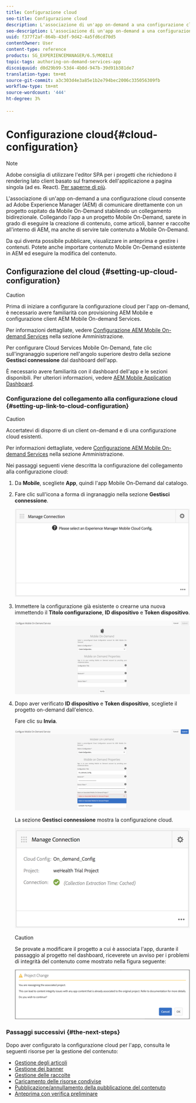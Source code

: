 ```yaml
---
title: Configurazione cloud
seo-title: Configurazione cloud
description: L'associazione di un'app on-demand a una configurazione cloud consente ad Adobe Experience Manager (AEM) di comunicare direttamente con un progetto ospitato da Mobile On-Demand stabilendo un collegamento bidirezionale. Segui questa pagina per saperne di più.
seo-description: L'associazione di un'app on-demand a una configurazione cloud consente ad Adobe Experience Manager (AEM) di comunicare direttamente con un progetto ospitato da Mobile On-Demand stabilendo un collegamento bidirezionale. Segui questa pagina per saperne di più.
uuid: f377f2af-864b-43df-9d42-4a5fd6cd70d5
contentOwner: User
content-type: reference
products: SG_EXPERIENCEMANAGER/6.5/MOBILE
topic-tags: authoring-on-demand-services-app
discoiquuid: d0d29b99-53d4-4b0d-947b-39d91b381de7
translation-type: tm+mt
source-git-commit: a3c303d4e3a85e1b2e794bec2006c335056309fb
workflow-type: tm+mt
source-wordcount: '444'
ht-degree: 3%

---
```



# Configurazione cloud{#cloud-configuration}

>[!NOTE]
>
> Adobe consiglia di utilizzare l&#39;editor SPA per i progetti che richiedono il rendering lato client basato sul framework dell&#39;applicazione a pagina singola (ad es. React). [Per saperne di più](/help/sites-developing/spa-overview.md).

L&#39;associazione di un&#39;app on-demand a una configurazione cloud consente ad Adobe Experience Manager (AEM) di comunicare direttamente con un progetto ospitato da Mobile On-Demand stabilendo un collegamento bidirezionale. Collegando l&#39;app a un progetto Mobile On-Demand, sarete in grado di eseguire la creazione di contenuto, come articoli, banner e raccolte all&#39;interno di AEM, ma anche di servire tale contenuto a Mobile On-Demand.

Da qui diventa possibile pubblicare, visualizzare in anteprima e gestire i contenuti. Potete anche importare contenuto Mobile On-Demand esistente in AEM ed eseguire la modifica del contenuto.

## Configurazione del cloud {#setting-up-cloud-configuration}

>[!CAUTION]
>
>Prima di iniziare a configurare la configurazione cloud per l&#39;app on-demand, è necessario avere familiarità con  provisioning AEM Mobile e configurazione  client AEM Mobile On-demand Services.
>
>Per informazioni dettagliate, vedere [Configurazione  AEM Mobile On-demand Services](/help/mobile/aem-mobile-setup.md) nella sezione Amministrazione.

Per configurare Cloud Services Mobile On-Demand, fate clic sull&#39;ingranaggio superiore nell&#39;angolo superiore destro della sezione **Gestisci connessione** dal dashboard dell&#39;app.

È necessario avere familiarità con il dashboard dell&#39;app e le sezioni disponibili. Per ulteriori informazioni, vedere [ AEM Mobile Application Dashboard](/help/mobile/mobile-apps-ondemand-application-dashboard.md).

### Configurazione del collegamento alla configurazione cloud {#setting-up-link-to-cloud-configuration}

>[!CAUTION]
>
>Accertatevi di disporre di un client on-demand e di una configurazione cloud esistenti.
>
>Per informazioni dettagliate, vedere [Configurazione  AEM Mobile On-demand Services](/help/mobile/aem-mobile-setup.md) nella sezione Amministrazione.

Nei passaggi seguenti viene descritta la configurazione del collegamento alla configurazione cloud:

1. Da **Mobile**, scegliete **App**, quindi l&#39;app Mobile On-Demand dal catalogo.
1. Fare clic sull&#39;icona a forma di ingranaggio nella sezione **Gestisci connessione**.

   ![chlimage_1-65](assets/chlimage_1-65.png)

1. Immettere la configurazione già esistente o crearne una nuova immettendo il **Titolo configurazione**, **ID dispositivo** e **Token dispositivo**.

   ![chlimage_1-66](assets/chlimage_1-66.png)

1. Dopo aver verificato **ID dispositivo** e **Token dispositivo**, scegliete il progetto on-demand dall&#39;elenco.

   Fare clic su **Invia**.

   ![chlimage_1-67](assets/chlimage_1-67.png)

   La sezione **Gestisci connessione** mostra la configurazione cloud.

   ![chlimage_1-68](assets/chlimage_1-68.png)

   >[!CAUTION]
   >
   >Se provate a modificare il progetto a cui è associata l&#39;app, durante il passaggio al progetto nel dashboard, riceverete un avviso per i problemi di integrità del contenuto come mostrato nella figura seguente:

   ![chlimage_1-69](assets/chlimage_1-69.png)

### Passaggi successivi {#the-next-steps}

Dopo aver configurato la configurazione cloud per l&#39;app, consulta le seguenti risorse per la gestione del contenuto:

* [Gestione degli articoli](/help/mobile/mobile-on-demand-managing-articles.md)
* [Gestione dei banner](/help/mobile/mobile-on-demand-managing-banners.md)
* [Gestione delle raccolte](/help/mobile/mobile-on-demand-managing-collections.md)
* [Caricamento delle risorse condivise](/help/mobile/mobile-on-demand-shared-resources.md)
* [Pubblicazione/annullamento della pubblicazione del contenuto](/help/mobile/mobile-on-demand-publishing-unpublishing.md)
* [Anteprima con verifica preliminare](/help/mobile/aem-mobile-manage-ondemand-services.md)

